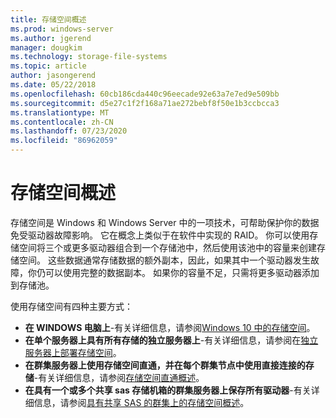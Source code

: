 ```yaml
---
title: 存储空间概述
ms.prod: windows-server
ms.author: jgerend
manager: dougkim
ms.technology: storage-file-systems
ms.topic: article
author: jasongerend
ms.date: 05/22/2018
ms.openlocfilehash: 60cb186cda440c96eecade92e63a7e7ed9e509bb
ms.sourcegitcommit: d5e27c1f2f168a71ae272bebf8f50e1b3ccbcca3
ms.translationtype: MT
ms.contentlocale: zh-CN
ms.lasthandoff: 07/23/2020
ms.locfileid: "86962059"
---
```

# <a name="storage-spaces-overview"></a>存储空间概述

存储空间是 Windows 和 Windows Server 中的一项技术，可帮助保护你的数据免受驱动器故障影响。 它在概念上类似于在软件中实现的 RAID。 你可以使用存储空间将三个或更多驱动器组合到一个存储池中，然后使用该池中的容量来创建存储空间。 这些数据通常存储数据的额外副本，因此，如果其中一个驱动器发生故障，你仍可以使用完整的数据副本。 如果你的容量不足，只需将更多驱动器添加到存储池。

使用存储空间有四种主要方式：

- **在 WINDOWS 电脑上**-有关详细信息，请参阅[Windows 10 中的存储空间](https://windows.microsoft.com/windows-10/storage-spaces-windows-10)。
- **在单个服务器上具有所有存储的独立服务器上**-有关详细信息，请参阅在[独立服务器上部署存储空间](deploy-standalone-storage-spaces.md)。
- **在群集服务器上使用存储空间直通，并在每个群集节点中使用直接连接的存储**-有关详细信息，请参阅[存储空间直通概述](storage-spaces-direct-overview.md)。
- **在具有一个或多个共享 sas 存储机箱的群集服务器上保存所有驱动器**-有关详细信息，请参阅[具有共享 SAS 的群集上的存储空间概述](/previous-versions/windows/it-pro/windows-server-2012-r2-and-2012/hh831739(v%3dws.11))。
